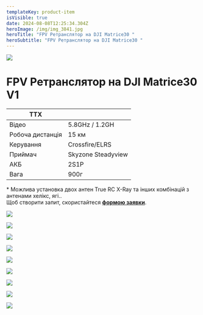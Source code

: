 ```yaml
---
templateKey: product-item
isVisible: true
date: 2024-08-08T12:25:34.304Z
heroImage: /img/img_3841.jpg
heroTitle: "FPV Ретранслятор на DJI Matrice30 "
heroSubtitle: "FPV Ретранслятор на DJI Matrice30 "
---
```

![](/img/img_3841.jpg)

# FPV Ретранслятор на DJI Matrice30 V1

| **ТТХ**          |                    |
| ---------------- | ------------------ |
| Відео            | 5.8GHz / 1.2GH     |
| Робоча дистанція | 15 км              |
| ﻿Керування       | Crossfire/ELRS﻿    |
| П﻿риймач         | Skyzone Steadyview |
| АКБ              | 2S1P               |
| Вага             | 900г                 |

\* Можлива установка двох антен True RC X-Ray та інших комбінацій з антенами хелікс, ягі..
\
Щоб створити запит, скористайтеся <a href="https://docs.google.com/forms/d/1TCApMWtctqZN7LEEKFTjVBQc5R3FQGf2tWWAGfGwWSU" target="_blank" rel="noopener noreferrer">**формою заявки**</a>.

![](/img/img_3834.jpg)

![](/img/img_3843.jpg)

![](/img/photo_3_2024-08-08_15-21-40.jpg)

![](/img/photo_4_2024-08-08_15-21-40.jpg)

![](/img/photo_5_2024-08-08_15-21-40.jpg)

![](/img/photo_6_2024-08-08_15-21-40.jpg)

![](/img/photo_7_2024-08-08_15-21-40.jpg)

![](/img/photo_8_2024-08-08_15-21-40.jpg)

![](/img/photo_9_2024-08-08_15-21-40.jpg)